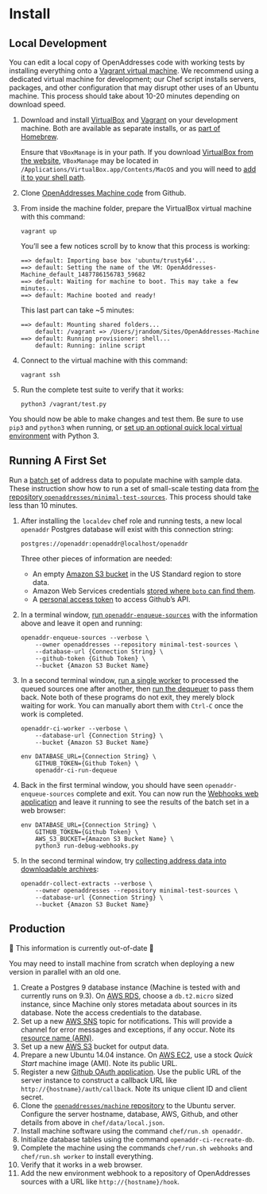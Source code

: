 Install
=======

Local Development
-----------------

You can edit a local copy of OpenAddresses code with working tests by installing
everything onto a [Vagrant virtual machine](https://www.vagrantup.com). We
recommend using a dedicated virtual machine for development; our Chef script
installs servers, packages, and other configuration that may disrupt other uses
of an Ubuntu machine. This process should take about 10-20 minutes depending on
download speed.

1.  Download and install [VirtualBox](https://www.virtualbox.org) and [Vagrant](https://www.vagrantup.com) on your development machine. Both are available as separate installs, or as [part of Homebrew](https://brew.sh).
    
    Ensure that `VBoxManage` is in your path. If you download [VirtualBox from the website](https://www.virtualbox.org/wiki/Downloads), `VBoxManage` may be located in `/Applications/VirtualBox.app/Contents/MacOS` and you will need to [add it to your shell path](https://kb.iu.edu/d/acar).

2.  Clone [OpenAddresses Machine code](https://github.com/openaddresses/machine) from Github.

3.  From inside the machine folder, prepare the VirtualBox virtual machine with this command:

        vagrant up
    
    You’ll see a few notices scroll by to know that this process is working:
    
        ==> default: Importing base box 'ubuntu/trusty64'...
        ==> default: Setting the name of the VM: OpenAddresses-Machine_default_1487786156783_59682
        ==> default: Waiting for machine to boot. This may take a few minutes...
        ==> default: Machine booted and ready!
    
    This last part can take ~5 minutes:
    
        ==> default: Mounting shared folders...
            default: /vagrant => /Users/jrandom/Sites/OpenAddresses-Machine
        ==> default: Running provisioner: shell...
            default: Running: inline script

4.  Connect to the virtual machine with this command:
    
        vagrant ssh

5.  Run the complete test suite to verify that it works:
    
        python3 /vagrant/test.py

You should now be able to make changes and test them. Be sure to use `pip3` and
`python3` when running, or [set up an optional quick local virtual environment](http://docs.python-guide.org/en/latest/dev/virtualenvs/)
with Python 3.

Running A First Set
-------------------

Run a [batch set](processes.md#batch-set) of address data to populate machine
with sample data. These instruction show how to run a set of small-scale testing
data from [the repository `openaddresses/minimal-test-sources`](https://github.com/openaddresses/minimal-test-sources).
This process should take less than 10 minutes.

1.  After installing the `localdev` chef role and running tests, a new local
    `openaddr` Postgres database will exist with this connection string:
    
        postgres://openaddr:openaddr@localhost/openaddr
    
    Three other pieces of information are needed:
    
    - An empty [Amazon S3 bucket](http://docs.aws.amazon.com/AmazonS3/latest/gsg/CreatingABucket.html) in the US Standard region to store data.
    - Amazon Web Services credentials [stored where `boto` can find them](http://boto.cloudhackers.com/en/latest/boto_config_tut.html).
    - A [personal access token](https://help.github.com/articles/creating-an-access-token-for-command-line-use/) to access Github’s API.
    
2.  In a terminal window, [run `openaddr-enqueue-sources`](components.md#enqueue)
    with the information above and leave it open and running:
    
        openaddr-enqueue-sources --verbose \
            --owner openaddresses --repository minimal-test-sources \
            --database-url {Connection String} \
            --github-token {Github Token} \
            --bucket {Amazon S3 Bucket Name}
    
3.  In a second terminal window, [run a single worker](components.md#worker) to
    processed the queued sources one after another, then [run the dequeuer](components.md#dequeuer)
    to pass them back. Note both of these programs do not exit, they merely block waiting for work. You can manually abort them with `Ctrl-C` once the work is completed.
    
        openaddr-ci-worker --verbose \
            --database-url {Connection String} \
            --bucket {Amazon S3 Bucket Name}
    
        env DATABASE_URL={Connection String} \
            GITHUB_TOKEN={Github Token} \
            openaddr-ci-run-dequeue
    
4.  Back in the first terminal window, you should have seen `openaddr-enqueue-sources`
    complete and exit. You can now run the [Webhooks web application](components.md#webhook)
    and leave it running to see the results of the batch set in a web browser:
    
        env DATABASE_URL={Connection String} \
            GITHUB_TOKEN={Github Token} \
            AWS_S3_BUCKET={Amazon S3 Bucket Name} \
            python3 run-debug-webhooks.py
    
5.  In the second terminal window, try [collecting address data into downloadable archives](components.md#collect):
    
        openaddr-collect-extracts --verbose \
            --owner openaddresses --repository minimal-test-sources \
            --database-url {Connection String} \
            --bucket {Amazon S3 Bucket Name}

Production
----------

🚧 This information is currently out-of-date 🚧

You may need to install machine from scratch when deploying a new version in parallel with an old one.

1.  Create a Postgres 9 database instance (Machine is tested with and currently runs on 9.3). On [AWS RDS](https://aws.amazon.com/rds/), choose a `db.t2.micro` sized instance, since Machine only stores metadata about sources in its database. Note the access credentials to the database.
2.  Set up a new [AWS SNS](https://aws.amazon.com/sns/) topic for notifications. This will provide a channel for error messages and exceptions, if any occur. Note its [resource name (ARN)](http://docs.aws.amazon.com/general/latest/gr/aws-arns-and-namespaces.html).
3.  Set up a new [AWS S3](https://aws.amazon.com/s3/) bucket for output data.
4.  Prepare a new Ubuntu 14.04 instance. On [AWS EC2](https://aws.amazon.com/ec2/), use a stock _Quick Start_ machine image (AMI). Note its public URL.
5.  Register a new [Github OAuth application](https://developer.github.com/v3/oauth/). Use the public URL of the server instance to construct a callback URL like `http://{hostname}/auth/callback`. Note its unique client ID and client secret.
6.  Clone the [`openaddresses/machine` repository](https://github.com/openaddresses/machine) to the Ubuntu server. Configure the server hostname, database, AWS, Github, and other details from above in `chef/data/local.json`.
7.  Install machine software using the command `chef/run.sh openaddr`.
8.  Initialize database tables using the command `openaddr-ci-recreate-db`.
9.  Complete the machine using the commands `chef/run.sh webhooks` and `chef/run.sh worker` to install everything.
10. Verify that it works in a web browser.
10. Add the new environment webhook to a repository of OpenAddresses sources with a URL like `http://{hostname}/hook`.

